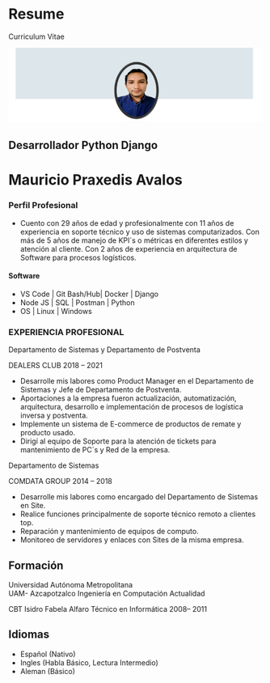 # Resume
Curriculum Vitae 


![Octocat](https://github.com/mauprax/Resume/blob/98dc67006570cdbf617dde9d07c0354952d2c1ca/mau.png)
## Desarrollador Python Django 
# Mauricio Praxedis Avalos



### Perfil Profesional 

* Cuento  con  29  años  de  edad  y  profesionalmente  con  11  años  de  experiencia en  soporte  técnico  y uso de sistemas computarizados. Con más de 5 años de manejo de KPI´s o métricas en diferentes estilos y atención al cliente. Con  2  años  de experiencia  en  arquitectura  de Software para procesos logísticos.  

#### Software  
* VS Code | Git Bash/Hub| Docker | Django
* Node JS | SQL | Postman | Python 
* OS | Linux  | Windows

### EXPERIENCIA PROFESIONAL 

Departamento de Sistemas y Departamento de Postventa

DEALERS CLUB 2018 – 2021 

* Desarrolle  mis  labores como Product Manager en el Departamento de Sistemas y Jefe de Departamento de Postventa.
* Aportaciones  a la  empresa  fueron  actualización, automatización,  arquitectura,  desarrollo  e  implementación de procesos de logística inversa y postventa.
* Implemente un sistema de E-commerce de productos de remate y producto usado.
* Dirigí al equipo de Soporte para la atención de tickets para mantenimiento de PC´s y Red de la empresa.


Departamento de Sistemas 

COMDATA GROUP 2014 – 2018

* Desarrolle  mis  labores como encargado del Departamento de Sistemas en Site. 
* Realice funciones principalmente de soporte técnico remoto a clientes top.
* Reparación y mantenimiento de equipos de computo.
* Monitoreo de servidores y enlaces con Sites de la misma empresa.


## Formación

Universidad Autónoma Metropolitana  
  UAM- Azcapotzalco 
  Ingeniería en Computación 
  Actualidad   

CBT Isidro Fabela Alfaro 
  Técnico en Informática 
  2008– 2011 

## Idiomas
- Español (Nativo)
- Ingles (Habla Básico, Lectura Intermedio)
- Aleman (Básico)

